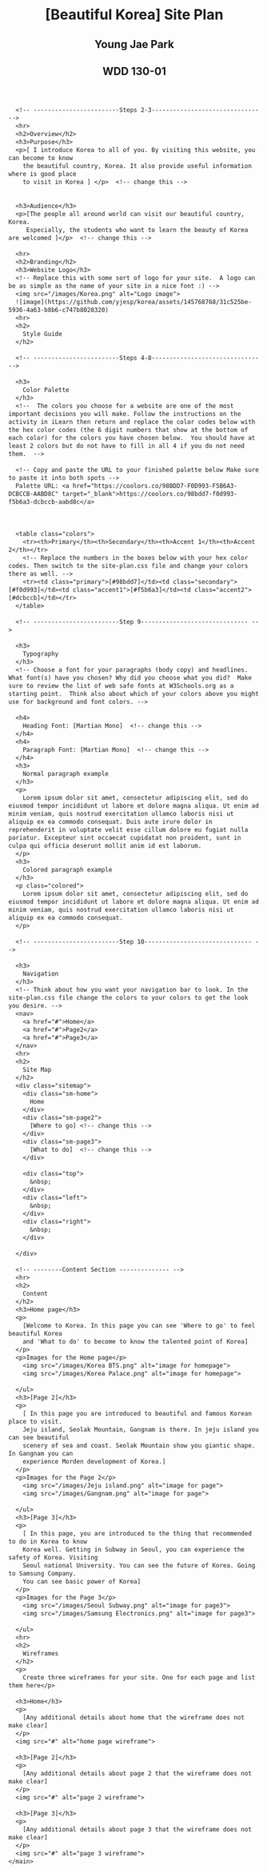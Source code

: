<html lang="en-us">
    
  <head>
    <meta charset="utf-8">
    <title>Site Plan</title>
    <link type="text/css" rel="stylesheet" href="styles/site-plan.css">
  </head>

  <body>
    <header>
      <h1>[Beautiful Korea] Site Plan</h1>
      <h2>Young Jae Park</h2>
      <h2>WDD 130-01</h2>
      <!-- In the header above, add the name or your site, your name and class number. For example if you are in section 3 you would put WDD 130.03 -->
    </header>
    <main>

      <!-- ------------------------Steps 2-3------------------------------ -->
      <hr>
      <h2>Overview</h2>
      <h3>Purpose</h3>
      <p>[ I introduce Korea to all of you. By visiting this website, you can become to know
        the beautiful country, Korea. It also provide useful information where is good place 
        to visit in Korea ] </p>  <!-- change this -->


      <h3>Audience</h3>
      <p>[The people all around world can visit our beautiful country, Korea.
         Especially, the students who want to learn the beauty of Korea are welcomed ]</p>  <!-- change this -->

      <hr>
      <h2>Branding</h2>
      <h3>Website Logo</h3>
      <!-- Replace this with some sort of logo for your site.  A logo can be as simple as the name of your site in a nice font :) -->
      <img src="/images/Korea.png" alt="Logo image">
      ![image](https://github.com/yjesp/korea/assets/145768768/31c525be-5936-4a63-b8b6-c747b8028320)
      <hr>
      <h2>
        Style Guide
      </h2>

      <!-- ------------------------Steps 4-8------------------------------ -->

      <h3>
        Color Palette
      </h3>
      <!--  The colors you choose for a website are one of the most important decisions you will make. Follow the instructions on the activity in iLearn then return and replace the color codes below with the hex color codes (the 6 digit numbers that show at the bottom of each color) for the colors you have chosen below.  You should have at least 2 colors but do not have to fill in all 4 if you do not need them.  -->

      <!-- Copy and paste the URL to your finished palette below Make sure to paste it into both spots -->
      Palette URL: <a href="https://coolors.co/98BDD7-F0D993-F5B6A3-DCBCCB-AABD8C" target="_blank">https://coolors.co/98bdd7-f0d993-f5b6a3-dcbccb-aabd8c</a>



      <table class="colors">
        <tr><th>Primary</th><th>Secondary</th><th>Accent 1</th><th>Accent 2</th></tr>
        <!-- Replace the numbers in the boxes below with your hex color codes. Then switch to the site-plan.css file and change your colors there as well. -->
        <tr><td class="primary">[#98bdd7]</td><td class="secondary">[#f0d993]</td><td class="accent1">[#f5b6a3]</td><td class="accent2">[#dcbccb]</td></tr>
      </table>

      <!-- ------------------------Step 9------------------------------ -->

      <h3>
        Typography
      </h3>
      <!-- Choose a font for your paragraphs (body copy) and headlines. What font(s) have you chosen? Why did you choose what you did?  Make sure to review the list of web safe fonts at W3Schools.org as a starting point.  Think also about which of your colors above you might use for background and font colors. -->

      <h4>
        Heading Font: [Martian Mono]  <!-- change this -->
      </h4>
      <h4>
        Paragraph Font: [Martian Mono]  <!-- change this -->
      </h4>
      <h3>
        Normal paragraph example
      </h3>
      <p>
        Lorem ipsum dolor sit amet, consectetur adipiscing elit, sed do eiusmod tempor incididunt ut labore et dolore magna aliqua. Ut enim ad minim veniam, quis nostrud exercitation ullamco laboris nisi ut aliquip ex ea commodo consequat. Duis aute irure dolor in reprehenderit in voluptate velit esse cillum dolore eu fugiat nulla pariatur. Excepteur sint occaecat cupidatat non proident, sunt in culpa qui officia deserunt mollit anim id est laborum.
      </p>
      <h3>
        Colored paragraph example
      </h3>
      <p class="colored">
        Lorem ipsum dolor sit amet, consectetur adipiscing elit, sed do eiusmod tempor incididunt ut labore et dolore magna aliqua. Ut enim ad minim veniam, quis nostrud exercitation ullamco laboris nisi ut aliquip ex ea commodo consequat. 
      </p>

      <!-- ------------------------Step 10------------------------------ -->

      <h3>
        Navigation
      </h3>
      <!-- Think about how you want your navigation bar to look. In the site-plan.css file change the colors to your colors to get the look you desire. --> 
      <nav>
        <a href="#">Home</a>
        <a href="#">Page2</a>
        <a href="#">Page3</a>
      </nav>
      <hr>
      <h2>
        Site Map
      </h2>
      <div class="sitemap">
        <div class="sm-home">
          Home
        </div>
        <div class="sm-page2">
          [Where to go] <!-- change this -->
        </div>
        <div class="sm-page3">
          [What to do]  <!-- change this -->
        </div>

        <div class="top">
          &nbsp;
        </div>
        <div class="left">
          &nbsp;
        </div>
        <div class="right">
          &nbsp;
        </div>

      </div>

      <!-- --------Content Section -------------- -->
      <hr>
      <h2>
        Content
      </h2>
      <h3>Home page</h3>
      <p>
        [Welcome to Korea. In this page you can see 'Where to go' to feel beautiful Korea
        and 'What to do' to become to know the talented point of Korea]
      </p>
      <p>Images for the Home page</p>
        <img src="/images/Korea BTS.png" alt="image for homepage">
        <img src="/images/Korea Palace.png" alt="image for homepage">

      </ul>
      <h3>[Page 2]</h3>
      <p>
        [ In this page you are introduced to beautiful and famous Korean place to visit.
        Jeju island, Seolak Mountain, Gangnam is there. In jeju island you can see beautiful
        scenery of sea and coast. Seolak Mountain show you giantic shape. In Gangnam you can
        experience Morden development of Korea.] 
      </p>
      <p>Images for the Page 2</p>
        <img src="/images/Jeju island.png" alt="image for page">
        <img src="/images/Gangnam.png" alt="image for page">

      </ul>
      <h3>[Page 3]</h3>
      <p>
        [ In this page, you are introduced to the thing that recommended to do in Korea to know
        Korea well. Getting in Subway in Seoul, you can experience the safety of Korea. Visiting 
        Seoul national University. You can see the future of Korea. Going to Samsung Company.
        You can see basic power of Korea] 
      </p>
      <p>Images for the Page 3</p>
        <img src="/images/Seoul Subway.png" alt="image for page3">
        <img src="/images/Samsung Electronics.png" alt="image for page3">

      </ul>
      <hr>
      <h2>
        Wireframes
      </h2>
      <p>
        Create three wireframes for your site. One for each page and list them here</p>

      <h3>Home</h3>
      <p>         
        [Any additional details about home that the wireframe does not make clear]
      </p>
      <img src="#" alt="home page wireframe">

      <h3>[Page 2]</h3>
      <p>         
        [Any additional details about page 2 that the wireframe does not make clear]
      </p>
      <img src="#" alt="page 2 wireframe">

      <h3>[Page 3]</h3>
      <p>         
        [Any additional details about page 3 that the wireframe does not make clear]
      </p>
      <img src="#" alt="page 3 wireframe">
    </main>
  </body>

</html>

